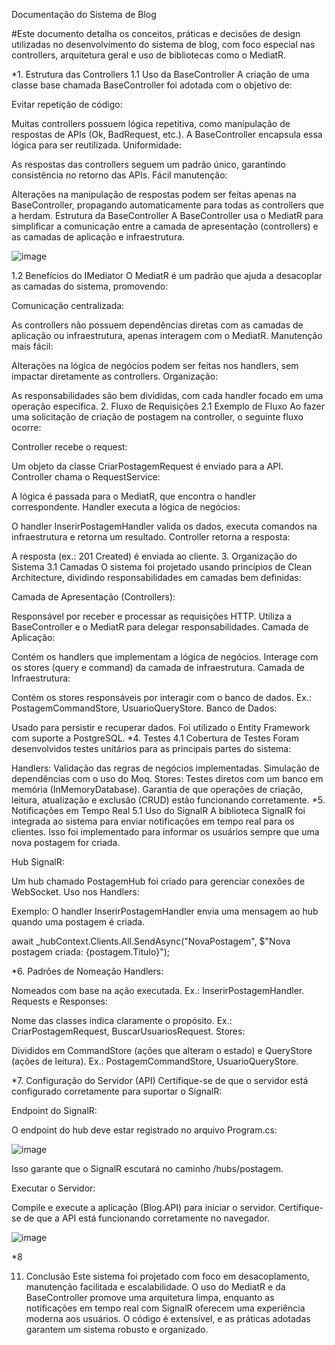 Documentação do Sistema de Blog

#Este documento detalha os conceitos, práticas e decisões de design utilizadas no desenvolvimento do sistema de blog, com foco especial nas controllers, arquitetura geral e uso de bibliotecas como o MediatR.

*1. Estrutura das Controllers
1.1 Uso da BaseController
A criação de uma classe base chamada BaseController foi adotada com o objetivo de:

Evitar repetição de código:

Muitas controllers possuem lógica repetitiva, como manipulação de respostas de APIs (Ok, BadRequest, etc.).
A BaseController encapsula essa lógica para ser reutilizada.
Uniformidade:

As respostas das controllers seguem um padrão único, garantindo consistência no retorno das APIs.
Fácil manutenção:

Alterações na manipulação de respostas podem ser feitas apenas na BaseController, propagando automaticamente para todas as controllers que a herdam.
Estrutura da BaseController
A BaseController usa o MediatR para simplificar a comunicação entre a camada de apresentação (controllers) e as camadas de aplicação e infraestrutura.

![image](https://github.com/user-attachments/assets/5912ce00-c541-42b9-8154-ca7db1f7e82a)

1.2 Benefícios do IMediator
O MediatR é um padrão que ajuda a desacoplar as camadas do sistema, promovendo:

Comunicação centralizada:

As controllers não possuem dependências diretas com as camadas de aplicação ou infraestrutura, apenas interagem com o MediatR.
Manutenção mais fácil:

Alterações na lógica de negócios podem ser feitas nos handlers, sem impactar diretamente as controllers.
Organização:

As responsabilidades são bem divididas, com cada handler focado em uma operação específica.
2. Fluxo de Requisições
2.1 Exemplo de Fluxo
Ao fazer uma solicitação de criação de postagem na controller, o seguinte fluxo ocorre:

Controller recebe o request:

Um objeto da classe CriarPostagemRequest é enviado para a API.
Controller chama o RequestService:

A lógica é passada para o MediatR, que encontra o handler correspondente.
Handler executa a lógica de negócios:

O handler InserirPostagemHandler valida os dados, executa comandos na infraestrutura e retorna um resultado.
Controller retorna a resposta:

A resposta (ex.: 201 Created) é enviada ao cliente.
3. Organização do Sistema
3.1 Camadas
O sistema foi projetado usando princípios de Clean Architecture, dividindo responsabilidades em camadas bem definidas:

Camada de Apresentação (Controllers):

Responsável por receber e processar as requisições HTTP.
Utiliza a BaseController e o MediatR para delegar responsabilidades.
Camada de Aplicação:

Contém os handlers que implementam a lógica de negócios.
Interage com os stores (query e command) da camada de infraestrutura.
Camada de Infraestrutura:

Contém os stores responsáveis por interagir com o banco de dados.
Ex.: PostagemCommandStore, UsuarioQueryStore.
Banco de Dados:

Usado para persistir e recuperar dados. Foi utilizado o Entity Framework com suporte a PostgreSQL.
*4. Testes
4.1 Cobertura de Testes
Foram desenvolvidos testes unitários para as principais partes do sistema:

Handlers:
Validação das regras de negócios implementadas.
Simulação de dependências com o uso do Moq.
Stores:
Testes diretos com um banco em memória (InMemoryDatabase).
Garantia de que operações de criação, leitura, atualização e exclusão (CRUD) estão funcionando corretamente.
*5. Notificações em Tempo Real
5.1 Uso do SignalR
A biblioteca SignalR foi integrada ao sistema para enviar notificações em tempo real para os clientes. Isso foi implementado para informar os usuários sempre que uma nova postagem for criada.

Hub SignalR:

Um hub chamado PostagemHub foi criado para gerenciar conexões de WebSocket.
Uso nos Handlers:

Exemplo: O handler InserirPostagemHandler envia uma mensagem ao hub quando uma postagem é criada.

await _hubContext.Clients.All.SendAsync("NovaPostagem", $"Nova postagem criada: {postagem.Titulo}");


*6. Padrões de Nomeação
Handlers:

Nomeados com base na ação executada. Ex.: InserirPostagemHandler.
Requests e Responses:

Nome das classes indica claramente o propósito. Ex.: CriarPostagemRequest, BuscarUsuariosRequest.
Stores:

Divididos em CommandStore (ações que alteram o estado) e QueryStore (ações de leitura).
Ex.: PostagemCommandStore, UsuarioQueryStore.

*7. Configuração do Servidor (API)
Certifique-se de que o servidor está configurado corretamente para suportar o SignalR:

Endpoint do SignalR:

O endpoint do hub deve estar registrado no arquivo Program.cs:

![image](https://github.com/user-attachments/assets/3d698b58-2784-488f-b05d-937e73136fa4)

Isso garante que o SignalR escutará no caminho /hubs/postagem.

Executar o Servidor:

Compile e execute a aplicação (Blog.API) para iniciar o servidor. Certifique-se de que a API está funcionando corretamente no navegador.

![image](https://github.com/user-attachments/assets/2b5b3326-eb0d-4e45-9f8f-cbb16a6c34ed)

*8 

11. Conclusão
Este sistema foi projetado com foco em desacoplamento, manutenção facilitada e escalabilidade. O uso do MediatR e da BaseController promove uma arquitetura limpa, enquanto as notificações em tempo real com SignalR oferecem uma experiência moderna aos usuários. O código é extensível, e as práticas adotadas garantem um sistema robusto e organizado.


